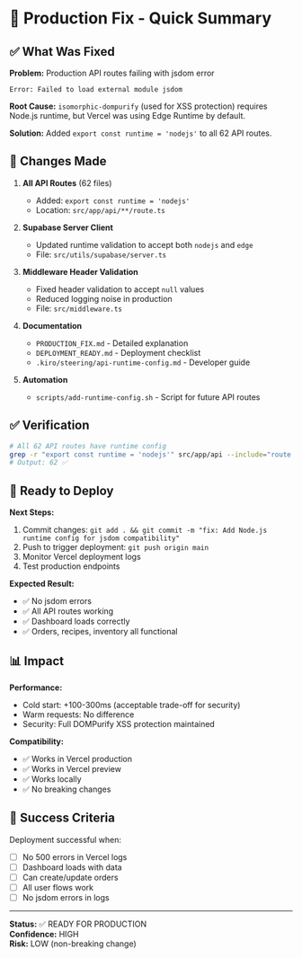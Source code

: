 # 🚀 Production Fix - Quick Summary

## ✅ What Was Fixed

**Problem:** Production API routes failing with jsdom error
```
Error: Failed to load external module jsdom
```

**Root Cause:** `isomorphic-dompurify` (used for XSS protection) requires Node.js runtime, but Vercel was using Edge Runtime by default.

**Solution:** Added `export const runtime = 'nodejs'` to all 62 API routes.

## 📝 Changes Made

1. **All API Routes** (62 files)
   - Added: `export const runtime = 'nodejs'`
   - Location: `src/app/api/**/route.ts`

2. **Supabase Server Client**
   - Updated runtime validation to accept both `nodejs` and `edge`
   - File: `src/utils/supabase/server.ts`

3. **Middleware Header Validation**
   - Fixed header validation to accept `null` values
   - Reduced logging noise in production
   - File: `src/middleware.ts`

3. **Documentation**
   - `PRODUCTION_FIX.md` - Detailed explanation
   - `DEPLOYMENT_READY.md` - Deployment checklist
   - `.kiro/steering/api-runtime-config.md` - Developer guide

4. **Automation**
   - `scripts/add-runtime-config.sh` - Script for future API routes

## ✅ Verification

```bash
# All 62 API routes have runtime config
grep -r "export const runtime = 'nodejs'" src/app/api --include="route.ts" | wc -l
# Output: 62 ✅
```

## 🚀 Ready to Deploy

**Next Steps:**
1. Commit changes: `git add . && git commit -m "fix: Add Node.js runtime config for jsdom compatibility"`
2. Push to trigger deployment: `git push origin main`
3. Monitor Vercel deployment logs
4. Test production endpoints

**Expected Result:**
- ✅ No jsdom errors
- ✅ All API routes working
- ✅ Dashboard loads correctly
- ✅ Orders, recipes, inventory all functional

## 📊 Impact

**Performance:**
- Cold start: +100-300ms (acceptable trade-off for security)
- Warm requests: No difference
- Security: Full DOMPurify XSS protection maintained

**Compatibility:**
- ✅ Works in Vercel production
- ✅ Works in Vercel preview
- ✅ Works locally
- ✅ No breaking changes

## 🎯 Success Criteria

Deployment successful when:
- [ ] No 500 errors in Vercel logs
- [ ] Dashboard loads with data
- [ ] Can create/update orders
- [ ] All user flows work
- [ ] No jsdom errors in logs

---

**Status:** ✅ READY FOR PRODUCTION  
**Confidence:** HIGH  
**Risk:** LOW (non-breaking change)
